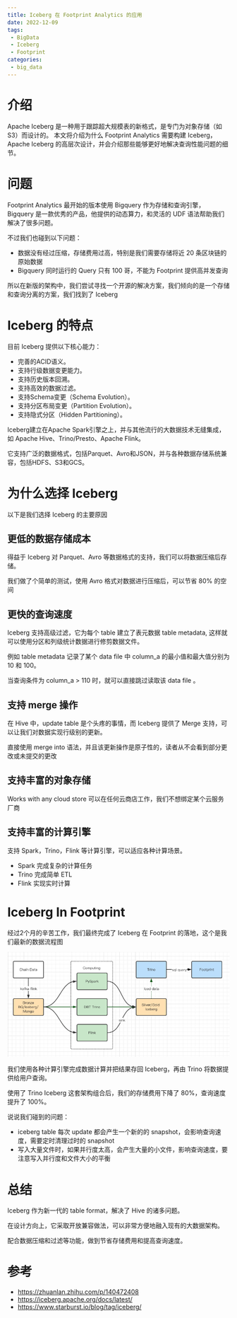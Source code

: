 ```yaml
---
title: Iceberg 在 Footprint Analytics 的应用
date: 2022-12-09
tags:
 - BigData
 - Iceberg
 - Footprint
categories: 
 - big_data
---
```


# 介绍
Apache Iceberg 是一种用于跟踪超大规模表的新格式，是专门为对象存储（如S3）而设计的。 
本文将介绍为什么 Footprint Analytics 需要构建 Iceberg，
Apache Iceberg 的高层次设计，并会介绍那些能够更好地解决查询性能问题的细节。


# 问题
Footprint Analytics 最开始的版本使用 Bigquery 作为存储和查询引擎，Bigquery 是一款优秀的产品，他提供的动态算力，和灵活的 UDF 语法帮助我们解决了很多问题。

不过我们也碰到以下问题：
* 数据没有经过压缩，存储费用过高，特别是我们需要存储将近 20 条区块链的原始数据
* Bigquery 同时运行的 Query 只有 100 哥，不能为 Footprint 提供高并发查询

所以在新版的架构中，我们尝试寻找一个开源的解决方案，我们倾向的是一个存储和查询分离的方案，我们找到了 Iceberg

# Iceberg 的特点

目前 Iceberg 提供以下核心能力：

* 完善的ACID语义。
* 支持行级数据变更能力。
* 支持历史版本回溯。
* 支持高效的数据过滤。
* 支持Schema变更（Schema Evolution）。
* 支持分区布局变更（Partition Evolution）。
* 支持隐式分区（Hidden Partitioning）。

Iceberg建立在Apache Spark引擎之上，并与其他流行的大数据技术无缝集成，
如 Apache Hive、Trino/Presto、Apache Flink。

它支持广泛的数据格式，包括Parquet、Avro和JSON，并与各种数据存储系统兼容，包括HDFS、S3和GCS。

# 为什么选择 Iceberg

以下是我们选择 Iceberg 的主要原因

## 更低的数据存储成本
得益于 Iceberg 对 Parquet、Avro 等数据格式的支持，我们可以将数据压缩后存储。 

我们做了个简单的测试，使用 Avro 格式对数据进行压缩后，可以节省 80% 的空间


## 更快的查询速度
Iceberg 支持高级过滤，它为每个 table 建立了表元数据 table metadata, 
这样就可以使用分区和列级统计数据进行修剪数据文件。

例如 table metadata 记录了某个 data file 中 column_a 的最小值和最大值分别为 10 和 100。

当查询条件为 column_a > 110 时，就可以直接跳过读取该 data file 。


## 支持 merge 操作

在 Hive 中，update table 是个头疼的事情，而 Iceberg 提供了 Merge 支持，可以让我们对数据实现行级别的更新。

直接使用 merge into 语法，并且该更新操作是原子性的，读者从不会看到部分更改或未提交的更改

## 支持丰富的对象存储
Works with any cloud store 可以在任何云商店工作，我们不想绑定某个云服务厂商

## 支持丰富的计算引擎
支持 Spark，Trino，Flink 等计算引擎，可以适应各种计算场景。

- Spark 完成复杂的计算任务
- Trino 完成简单 ETL 
- Flink 实现实时计算


# Iceberg In Footprint
经过2个月的辛苦工作，我们最终完成了 Iceberg 在 Footprint 的落地，这个是我们最新的数据流程图

![footprint_architecture.png](./image/footprint_architecture.png)

我们使用各种计算引擎完成数据计算并把结果存回 Iceberg，再由 Trino 将数据提供给用户查询。

使用了 Trino Iceberg 这套架构组合后，我们的存储费用下降了 80%，查询速度提升了 100%。


说说我们碰到的问题：

- iceberg table 每次 update 都会产生一个新的的 snapshot，会影响查询速度，需要定时清理过时的 snapshot
- 写入大量文件时，如果并行度太高，会产生大量的小文件，影响查询速度，要注意写入并行度和文件大小的平衡



# 总结
Iceberg 作为新一代的 table format，解决了 Hive 的诸多问题。

在设计方向上，它采取开放兼容做法，可以非常方便地融入现有的大数据架构。

配合数据压缩和过滤等功能，做到节省存储费用和提高查询速度。

# 参考
- https://zhuanlan.zhihu.com/p/140472408
- https://iceberg.apache.org/docs/latest/
- https://www.starburst.io/blog/tag/iceberg/
